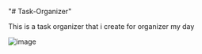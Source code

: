 "# Task-Organizer" 

This is a task organizer that i create for organizer my day

![image](https://user-images.githubusercontent.com/83371958/217415555-f8e57ebf-465b-4222-b69d-65bbdb2d6725.png)
